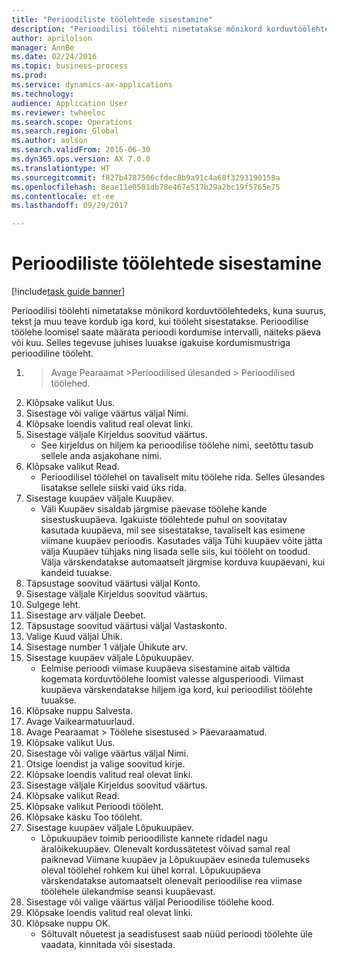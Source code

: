 ```yaml
--- 
title: "Perioodiliste töölehtede sisestamine"
description: "Perioodilisi töölehti nimetatakse mõnikord korduvtöölehtedeks, kuna suurus, tekst ja muu teave kordub iga kord, kui tööleht sisestatakse."
author: aprilolson
manager: AnnBe
ms.date: 02/24/2016
ms.topic: business-process
ms.prod: 
ms.service: dynamics-ax-applications
ms.technology: 
audience: Application User
ms.reviewer: twheeloc
ms.search.scope: Operations
ms.search.region: Global
ms.author: aolson
ms.search.validFrom: 2016-06-30
ms.dyn365.ops.version: AX 7.0.0
ms.translationtype: HT
ms.sourcegitcommit: f827b4787506cfdec8b9a91c4a68f3293190158a
ms.openlocfilehash: 8eae11e0501db78e467e517b29a2bc19f5765e75
ms.contentlocale: et-ee
ms.lasthandoff: 09/29/2017

---
```

# <a name="post-periodic-journals"></a>Perioodiliste töölehtede sisestamine

[!include[task guide banner](../../includes/task-guide-banner.md)]

Perioodilisi töölehti nimetatakse mõnikord korduvtöölehtedeks, kuna suurus, tekst ja muu teave kordub iga kord, kui tööleht sisestatakse. Perioodilise töölehe loomisel saate määrata perioodi kordumise intervalli, näiteks päeva või kuu. Selles tegevuse juhises luuakse igakuise kordumismustriga perioodiline tööleht.



1. >Avage Pearaamat >Perioodilised ülesanded > Perioodilised töölehed.
2. Klõpsake valikut Uus.
3. Sisestage või valige väärtus väljal Nimi.
4. Klõpsake loendis valitud real olevat linki.
5. Sisestage väljale Kirjeldus soovitud väärtus.
    * See kirjeldus on hiljem ka perioodilise töölehe nimi, seetõttu tasub sellele anda asjakohane nimi.  
6. Klõpsake valikut Read.
    * Perioodilisel töölehel on tavaliselt mitu töölehe rida. Selles ülesandes lisatakse sellele siiski vaid üks rida.  
7. Sisestage kuupäev väljale Kuupäev.
    * Väli Kuupäev sisaldab järgmise päevase töölehe kande sisestuskuupäeva. Igakuiste töölehtede puhul on soovitatav kasutada kuupäeva, mil see sisestatakse, tavaliselt kas esimene viimane kuupäev perioodis. Kasutades välja Tühi kuupäev võite jätta välja Kuupäev tühjaks ning lisada selle siis, kui tööleht on toodud.    Välja värskendatakse automaatselt järgmise korduva kuupäevani, kui kandeid tuuakse.  
8. Täpsustage soovitud väärtusi väljal Konto.
9. Sisestage väljale Kirjeldus soovitud väärtus.
10. Sulgege leht.
11. Sisestage arv väljale Deebet.
12. Täpsustage soovitud väärtusi väljal Vastaskonto.
13. Valige Kuud väljal Ühik.
14. Sisestage number 1 väljale Ühikute arv.
15. Sisestage kuupäev väljale Lõpukuupäev.
    * Eelmise perioodi viimase kuupäeva sisestamine aitab vältida kogemata korduvtöölehe loomist valesse algusperioodi. Viimast kuupäeva värskendatakse hiljem iga kord, kui perioodilist töölehte tuuakse.  
16. Klõpsake nuppu Salvesta.
17. Avage Vaikearmatuurlaud.
18. Avage Pearaamat > Töölehe sisestused > Päevaraamatud.
19. Klõpsake valikut Uus.
20. Sisestage või valige väärtus väljal Nimi.
21. Otsige loendist ja valige soovitud kirje.
22. Klõpsake loendis valitud real olevat linki.
23. Sisestage väljale Kirjeldus soovitud väärtus.
24. Klõpsake valikut Read.
25. Klõpsake valikut Perioodi tööleht.
26. Klõpsake käsku Too tööleht.
27. Sisestage kuupäev väljale Lõpukuupäev.
    * Lõpukuupäev toimib perioodiliste kannete ridadel nagu äralõikekuupäev. Olenevalt kordussätetest võivad samal real paiknevad Viimane kuupäev ja Lõpukuupäev esineda tulemuseks oleval töölehel rohkem kui ühel korral. Lõpukuupäeva värskendatakse automaatselt olenevalt perioodilise rea viimase töölehele ülekandmise seansi kuupäevast.  
28. Sisestage või valige väärtus väljal Perioodilise töölehe kood.
29. Klõpsake loendis valitud real olevat linki.
30. Klõpsake nuppu OK.
    * Sõltuvalt nõuetest ja seadistusest saab nüüd perioodi töölehte üle vaadata, kinnitada või sisestada.  



